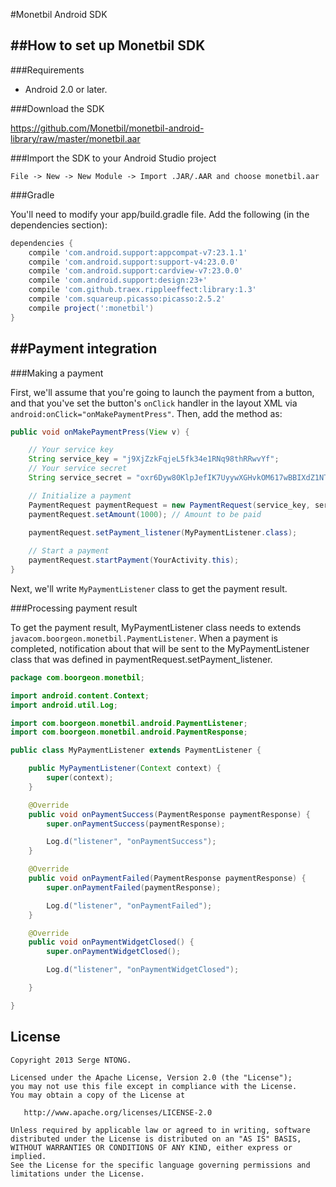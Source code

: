 #Monetbil Android SDK

##How to set up Monetbil SDK
----------------------------

###Requirements

*   Android 2.0 or later.

###Download the SDK

https://github.com/Monetbil/monetbil-android-library/raw/master/monetbil.aar

###Import the SDK to your Android Studio project

```android
File -> New -> New Module -> Import .JAR/.AAR and choose monetbil.aar
```

###Gradle

You'll need to modify your app/build.gradle file. Add the following (in the dependencies section):

```gradle
dependencies {
    compile 'com.android.support:appcompat-v7:23.1.1'
    compile 'com.android.support:support-v4:23.0.0'
    compile 'com.android.support:cardview-v7:23.0.0'
    compile 'com.android.support:design:23+'
    compile 'com.github.traex.rippleeffect:library:1.3'
    compile 'com.squareup.picasso:picasso:2.5.2'
    compile project(':monetbil')
}
```

##Payment integration
----------------------------


###Making a payment

First, we'll assume that you're going to launch the payment from a button,
and that you've set the button's `onClick` handler in the layout XML via `android:onClick="onMakePaymentPress"`.
Then, add the method as:

```java
public void onMakePaymentPress(View v) {

    // Your service key
    String service_key = "j9XjZzkFqjeL5fk34e1RNq98thRRwvYf";
    // Your service secret
    String service_secret = "oxr6Dyw80KlpJefIK7UyywXGHvkOM617wBBIXdZ1NTMWGZ9bSDyJmfX5oMI96204";

	// Initialize a payment
    PaymentRequest paymentRequest = new PaymentRequest(service_key, service_secret);
    paymentRequest.setAmount(1000); // Amount to be paid
	
    paymentRequest.setPayment_listener(MyPaymentListener.class);

	// Start a payment
    paymentRequest.startPayment(YourActivity.this);
}
```

Next, we'll write `MyPaymentListener` class to get the payment result.

###Processing payment result

To get the payment result, MyPaymentListener class needs to extends ```javacom.boorgeon.monetbil.PaymentListener```. When a payment is completed, notification about that will be sent to the MyPaymentListener class that was defined in paymentRequest.setPayment_listener.

```java
package com.boorgeon.monetbil;

import android.content.Context;
import android.util.Log;

import com.boorgeon.monetbil.android.PaymentListener;
import com.boorgeon.monetbil.android.PaymentResponse;

public class MyPaymentListener extends PaymentListener {

    public MyPaymentListener(Context context) {
        super(context);
    }

    @Override
    public void onPaymentSuccess(PaymentResponse paymentResponse) {
        super.onPaymentSuccess(paymentResponse);

        Log.d("listener", "onPaymentSuccess");
    }

    @Override
    public void onPaymentFailed(PaymentResponse paymentResponse) {
        super.onPaymentFailed(paymentResponse);

        Log.d("listener", "onPaymentFailed");
    }

    @Override
    public void onPaymentWidgetClosed() {
        super.onPaymentWidgetClosed();

        Log.d("listener", "onPaymentWidgetClosed");

    }

}
```

License
--------

    Copyright 2013 Serge NTONG.

    Licensed under the Apache License, Version 2.0 (the "License");
    you may not use this file except in compliance with the License.
    You may obtain a copy of the License at

       http://www.apache.org/licenses/LICENSE-2.0

    Unless required by applicable law or agreed to in writing, software
    distributed under the License is distributed on an "AS IS" BASIS,
    WITHOUT WARRANTIES OR CONDITIONS OF ANY KIND, either express or implied.
    See the License for the specific language governing permissions and
    limitations under the License.